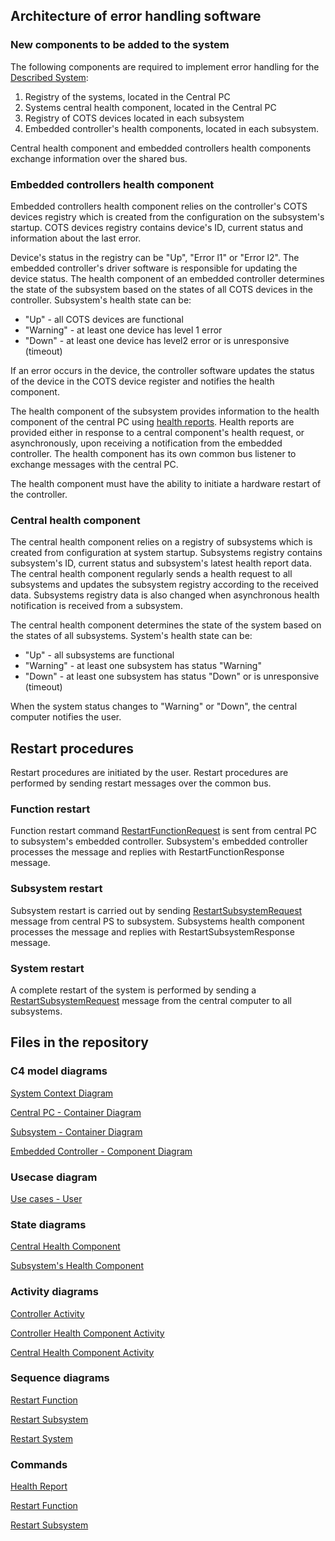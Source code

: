 ## Architecture of error handling software
### New components to be added to the system
The following components are required to implement error handling for the [Described System](./C%20homework.pdf):
1. Registry of the systems, located in the Central PC 
2. Systems central health component, located in the Central PC
3. Registry of COTS devices located in each subsystem
4. Embedded controller's health components, located in each subsystem.

Central health component and embedded controllers health components exchange information over the shared bus.
### Embedded controllers health component
Embedded controllers health component relies on the controller's COTS devices registry which is created
from the configuration on the subsystem's startup. COTS devices registry contains device's ID, current status
and information about the last error.

Device's status in the registry can be "Up", "Error l1" or "Error l2". The embedded controller's driver software
is responsible for updating the device status. The health component of an embedded controller determines the state
of the subsystem based on the states of all COTS devices in the controller. Subsystem's health state can be:
* "Up" - all COTS devices are functional
* "Warning" - at least one device has level 1 error 
* "Down" - at least one device has level2 error or is unresponsive (timeout)

If an error occurs in the device, the controller software updates the status of the device in the COTS device
register and notifies the health component.

The health component of the subsystem provides information to the health component of the central PC using
[health reports](https://www.plantuml.com/plantuml/proxy?cache=no&src=https://raw.githubusercontent.com/rihokalbus/homework_theoretical/master/health_report.puml).
Health reports are provided either in response to a central component's health
request, or asynchronously, upon receiving a notification from the embedded controller. The health component has
its own common bus listener to exchange messages with the central PC.

The health component must have the ability to initiate a hardware restart of the controller.
### Central health component
The central health component relies on a registry of subsystems which is created from configuration at system startup.
Subsystems registry contains subsystem's ID, current status and subsystem's latest health report data.
The central health component regularly sends a health request to all subsystems and updates the subsystem registry
according to the received data. Subsystems registry data is also changed when asynchronous health notification
is received from a subsystem. 

The central health component determines the state of the system based on the states of all subsystems.
System's health state can be:
* "Up" - all subsystems are functional
* "Warning" - at least one subsystem has status "Warning"
* "Down" - at least one subsystem has status "Down" or is unresponsive (timeout)

When the system status changes to "Warning" or "Down", the central computer notifies the user.

## Restart procedures
Restart procedures are initiated by the user. Restart procedures are performed by sending restart messages over the
common bus.
### Function restart
Function restart command [RestartFunctionRequest](https://www.plantuml.com/plantuml/proxy?cache=no&src=https://raw.githubusercontent.com/rihokalbus/homework_theoretical/master/restart_function.puml)
is sent from central PC to subsystem's embedded controller.
Subsystem's embedded controller processes the message and replies with RestartFunctionResponse message. 
### Subsystem restart
Subsystem restart is carried out by sending [RestartSubsystemRequest](https://www.plantuml.com/plantuml/proxy?cache=no&src=https://raw.githubusercontent.com/rihokalbus/homework_theoretical/master/restart_subsystem.puml)
message from central PS to subsystem. Subsystems health
component processes the message and replies with RestartSubsystemResponse message.
### System restart
A complete restart of the system is performed by sending a [RestartSubsystemRequest](https://www.plantuml.com/plantuml/proxy?cache=no&src=https://raw.githubusercontent.com/rihokalbus/homework_theoretical/master/restart_subsystem.puml)
message from the central computer
to all subsystems.
## Files in the repository
### C4 model diagrams
[System Context Diagram](https://www.plantuml.com/plantuml/proxy?cache=no&src=https://raw.githubusercontent.com/rihokalbus/homework_theoretical/master/homework.puml)

[Central PC - Container Diagram](https://www.plantuml.com/plantuml/proxy?cache=no&src=https://raw.githubusercontent.com/rihokalbus/homework_theoretical/master/central_pc.puml)

[Subsystem - Container Diagram](https://www.plantuml.com/plantuml/proxy?cache=no&src=https://raw.githubusercontent.com/rihokalbus/homework_theoretical/master/subsystem.puml)

[Embedded Controller - Component Diagram](https://www.plantuml.com/plantuml/proxy?cache=no&src=https://raw.githubusercontent.com/rihokalbus/homework_theoretical/master/embedded_controller.puml)
### Usecase diagram
[Use cases - User](https://www.plantuml.com/plantuml/proxy?cache=no&src=https://raw.githubusercontent.com/rihokalbus/homework_theoretical/master/use_case.puml)
### State diagrams
[Central Health Component](https://www.plantuml.com/plantuml/proxy?cache=no&src=https://raw.githubusercontent.com/rihokalbus/homework_theoretical/master/central_health_state.puml)

[Subsystem's Health Component](https://www.plantuml.com/plantuml/proxy?cache=no&src=https://raw.githubusercontent.com/rihokalbus/homework_theoretical/master/subsystem_health_state.puml)
### Activity diagrams
[Controller Activity](https://www.plantuml.com/plantuml/proxy?cache=no&src=https://raw.githubusercontent.com/rihokalbus/homework_theoretical/master/controller_activity.puml)

[Controller Health Component Activity](https://www.plantuml.com/plantuml/proxy?cache=no&src=https://raw.githubusercontent.com/rihokalbus/homework_theoretical/master/controller_health_component_activity.puml)

[Central Health Component Activity](https://www.plantuml.com/plantuml/proxy?cache=no&src=https://raw.githubusercontent.com/rihokalbus/homework_theoretical/master/central_health_activity.puml)
### Sequence diagrams
[Restart Function](https://www.plantuml.com/plantuml/proxy?cache=no&src=https://raw.githubusercontent.com/rihokalbus/homework_theoretical/master/sequence_restart_function.puml)

[Restart Subsystem](https://www.plantuml.com/plantuml/proxy?cache=no&src=https://raw.githubusercontent.com/rihokalbus/homework_theoretical/master/sequence_restart_subsystem.puml)

[Restart System](https://www.plantuml.com/plantuml/proxy?cache=no&src=https://raw.githubusercontent.com/rihokalbus/homework_theoretical/master/sequence_restart_system.puml)
### Commands
[Health Report](https://www.plantuml.com/plantuml/proxy?cache=no&src=https://raw.githubusercontent.com/rihokalbus/homework_theoretical/master/health_report.puml)

[Restart Function](https://www.plantuml.com/plantuml/proxy?cache=no&src=https://raw.githubusercontent.com/rihokalbus/homework_theoretical/master/restart_funtion.puml)

[Restart Subsystem](https://www.plantuml.com/plantuml/proxy?cache=no&src=https://raw.githubusercontent.com/rihokalbus/homework_theoretical/master/restart_subsystem.puml)
